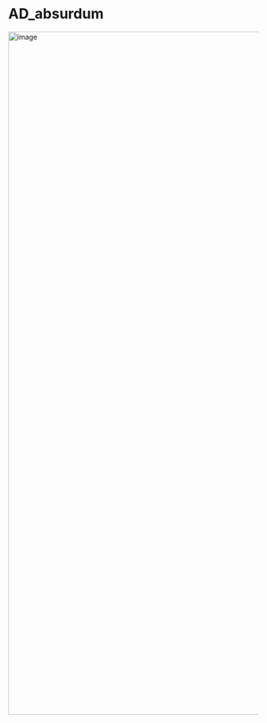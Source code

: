 # AD_absurdum
<img width="1374" alt="image" src="https://github.com/Youssef-216/AD_absurdum/assets/112507667/5d82c179-4b2c-46a1-99ef-202d73e0755a">
